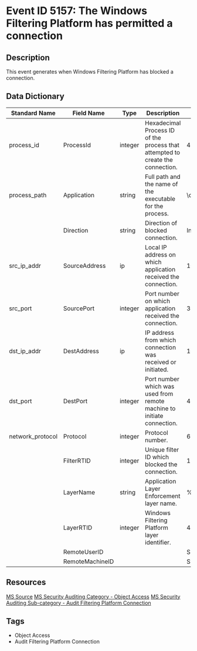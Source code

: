 # Event ID 5157: The Windows Filtering Platform has permitted a connection

## Description
This event generates when Windows Filtering Platform has blocked a connection.

## Data Dictionary
|Standard Name|Field Name|Type|Description|Sample Value|
|---|---|---|---|---|
|process_id|ProcessId|integer|Hexadecimal Process ID of the process that attempted to create the connection.|4556|
|process_path|Application|string|Full path and the name of the executable for the process.|\device\harddiskvolume2\documents\listener.exe|
||Direction|string|Direction of blocked connection.|Inbound|
|src_ip_addr|SourceAddress|ip|Local IP address on which application received the connection.|10.0.0.10|
|src_port|SourcePort|integer|Port number on which application received the connection.|3333|
|dst_ip_addr|DestAddress|ip|IP address from which connection was received or initiated.|10.0.0.100|
|dst_port|DestPort|integer|Port number which was used from remote machine to initiate connection.|49218|
|network_protocol|Protocol|integer|Protocol number.|6|
||FilterRTID|integer|Unique filter ID which blocked the connection.|110398|
||LayerName|string|Application Layer Enforcement layer name.|%%14610|
||LayerRTID|integer|Windows Filtering Platform layer identifier.|44|
||RemoteUserID|||S-1-0-0|
||RemoteMachineID|||S-1-0-0|

## Resources
[MS Source](https://github.com/MicrosoftDocs/windows-itpro-docs/blob/master/windows/security/threat-protection/auditing/event-5157.md)
[MS Security Auditing Category - Object Access](https://docs.microsoft.com/en-us/windows/security/threat-protection/auditing/advanced-security-audit-policy-settings#object-access)
[MS Security Auditing Sub-category - Audit Filtering Platform Connection](https://github.com/MicrosoftDocs/windows-itpro-docs/tree/master/windows/security/threat-protection/auditing/audit-filtering-platform-connection.md)

## Tags
* Object Access
* Audit Filtering Platform Connection